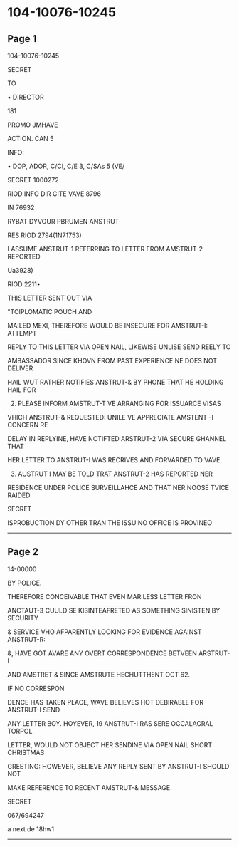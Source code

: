 # 104-10076-10245

## Page 1

104-10076-10245

SECRET

TO

• DIRECTOR

181

PROMO JMHAVE

ACTION. CAN 5

INFO:

• DOP, ADOR, C/CI, C/E 3, C/SAs 5 (VE/

SECRET 1000272

RIOD INFO DIR CITE VAVE 8796

IN 76932

RYBAT DYVOUR PBRUMEN ANSTRUT

RES RIOD 2794(1N71753)

I ASSUME ANSTRUT-1 REFERRING TO LETTER FROM AMSTRUT-2 REPORTED

Ua3928)

RIOD 2211•

THIS LETTER SENT OUT VIA

"TOIPLOMATIC POUCH AND

MAILED MEXI, THEREFORE WOULD BE INSECURE FOR AMSTRUT-I: ATTEMPT

REPLY TO THIS LETTER VIA OPEN NAIL, LIKEWISE UNLISE SEND REELY TO

AMBASSADOR SINCE KHOVN FROM PAST EXPERIENCE NE DOES NOT DELIVER

HAIL WUT RATHER NOTIFIES ANSTRUT-& BY PHONE THAT HE HOLDING HAIL FOR

2. PLEASE INFORM AMSTRUT-T VE ARRANGING FOR ISSUARCE VISAS

VHICH ANSTRUT-& REQUESTED: UNILE VE APPRECIATE AMSTENT -I CONCERN RE

DELAY IN REPLYINE, HAVE NOTIFTED ARSTRUT-2 VIA SECURE GHANNEL THAT

HER LETTER TO ANSTRUT-I WAS RECRIVES AND FORVARDED TO VAVE.

3. AUSTRUT I MAY BE TOLD TRAT ANSTRUT-2 HAS REPORTED NER

RESIDENCE UNDER POLICE SURVEILLAHCE AND THAT NER NOOSE TVICE RAIDED

SECRET

ISPROBUCTION DY OTHER TRAN THE ISSUINO OFFICE IS PROVINEO

---

## Page 2

14-00000

BY POLICE.

THEREFORE CONCEIVABLE THAT EVEN MARILESS LETTER FRON

ANCTAUT-3 CUULD SE KISINTEAFRETED AS SOMETHING SINISTEN BY SECURITY

& SERVICE VHO AFPARENTLY LOOKING FOR EVIDENCE AGAINST ANSTRUT-R:

&, HAVE GOT AVARE ANY OVERT CORRESPONDENCE BETVEEN ARSTRUT-I

AND AMSTRET & SINCE AMSTRUTE HECHUTTHENT OCT 62.

IF NO CORRESPON

DENCE HAS TAKEN PLACE, WAVE BELIEVES HOT DEBIRABLE FOR ANSTRUT-I SEND

ANY LETTER BOY. HOYEVER, 19 ANSTRUT-I RAS SERE OCCALACRAL TORPOL

LETTER, WOULD NOT OBJECT HER SENDINE VIA OPEN NAIL SHORT CHRISTMAS

GREETING: HOWEVER, BELIEVE ANY REPLY SENT BY ANSTRUT-I SHOULD NOT

MAKE REFERENCE TO RECENT AMSTRUT-& MESSAGE.

SECRET

067/694247

a next de 18hw1

---

